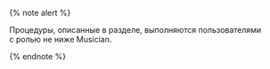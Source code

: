 
{% note alert %}

Процедуры, описанные в разделе, выполняются пользователями с ролью не ниже Musician.

{% endnote %}
